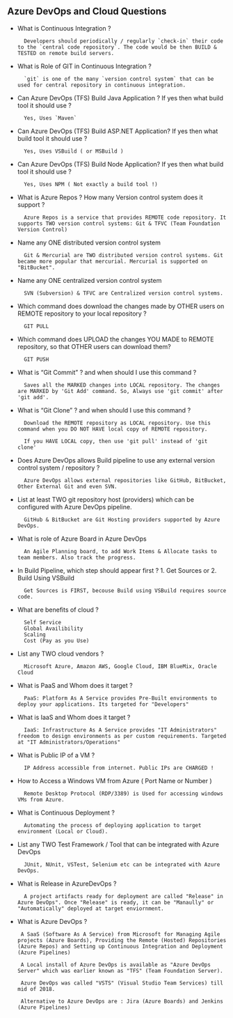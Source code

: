## Azure DevOps and Cloud Questions

- What is Continuous Integration ?

        Developers should periodically / regularly `check-in` their code to the `central code repository`. The code would be then BUILD & TESTED on remote build servers. 

- What is Role of GIT in Continuous Integration ?

        `git` is one of the many `version control system` that can be used for central repository in continuous integration.

- Can Azure DevOps (TFS) Build Java Application ? If yes then what build tool it should use ?

        Yes, Uses `Maven`

- Can Azure DevOps (TFS) Build ASP.NET Application? If yes then what build tool it should use ?

        Yes, Uses VSBuild ( or MSBuild )

- Can Azure DevOps (TFS) Build Node Application? If yes then what build tool it should use ?

        Yes, Uses NPM ( Not exactly a build tool !)    

- What is Azure Repos ? How many Version control system does it support ?

        Azure Repos is a service that provides REMOTE code repository. It supports TWO version control systems: Git & TFVC (Team Foundation Version Control)

- Name any ONE distributed version control system

        Git & Mercurial are TWO distributed version control systems. Git became more popular that mercurial. Mercurial is supported on "BitBucket".

- Name any ONE centralized version control system

        SVN (Subversion) & TFVC are Centralized version control systems.

- Which command does download the changes made by OTHER users on REMOTE repository to your local repository ?

        GIT PULL

- Which command does UPLOAD the changes YOU MADE to REMOTE repository, so that OTHER users can download them?

        GIT PUSH

- What is “Git Commit” ? and when should I use this command ?

        Saves all the MARKED changes into LOCAL repository. The changes are MARKED by 'Git Add' command. So, Always use 'git commit' after 'git add'.

- What is “Git Clone” ? and when should I use this command ?

        Download the REMOTE repository as LOCAL repository. Use this command when you DO NOT HAVE local copy of REMOTE repository. 
        
        If you HAVE LOCAL copy, then use 'git pull' instead of 'git clone'

- Does Azure DevOps allows Build pipeline to use any external version control system / repository ?

        Azure DevOps allows external repositories like GitHub, BitBucket, Other External Git and even SVN.

- List at least TWO git repository host (providers) which can be configured with Azure DevOps pipeline.

        GitHub & BitBucket are Git Hosting providers supported by Azure DevOps.

- What is role of Azure Board in Azure DevOps

        An Agile Planning board, to add Work Items & Allocate tasks to team members. Also track the progress.

- In Build Pipeline, which step should appear first ? 1. Get Sources  or 2. Build Using VSBuild 

        Get Sources is FIRST, becouse Build using VSBuild requires source code.

- What are benefits of cloud ?

        Self Service
        Global Availibility
        Scaling 
        Cost (Pay as you Use)

- List any TWO cloud vendors ?

        Microsoft Azure, Amazon AWS, Google Cloud, IBM BlueMix, Oracle Cloud

- What is PaaS and Whom does it target ?

        PaaS: Platform As A Service provides Pre-Built environments to deploy your applications. Its targeted for "Developers"

- What is IaaS and Whom does it target ?

        IaaS: Infrastructure As A Service provides "IT Administrators" freedom to design environments as per custom requirements. Targeted at "IT Administrators/Operations"

- What is Public IP of a VM ?

        IP Address accessible from internet. Public IPs are CHARGED !

- How to Access a Windows VM from Azure ( Port Name or Number )

        Remote Desktop Protocol (RDP/3389) is Used for accessing windows VMs from Azure.

- What is Continuous Deployment ?

        Automating the process of deploying application to target environment (Local or Cloud).

- List any TWO Test Framework / Tool that can be integrated with Azure DevOps

        JUnit, NUnit, VSTest, Selenium etc can be integrated with Azure DevOps.

- What is Release in AzureDevOps ?

        A project artifacts ready for deployment are called "Release" in Azure DevOps". Once "Release" is ready, it can be "Manaully" or "Automatically" deployed at target enviornment.

-  What is Azure DevOps ?

        A SaaS (Software As A Service) from Microsoft for Managing Agile projects (Azure Boards), Providing the Remote (Hosted) Repositories (Azure Repos) and Setting up Continuous Integration and Deployment (Azure Pipelines)

        A Local install of Azure DevOps is available as "Azure DevOps Server" which was earlier known as "TFS" (Team Foundation Server).

        Azure DevOps was called "VSTS" (Visual Studio Team Services) till mid of 2018.

        Alternative to Azure DevOps are : Jira (Azure Boards) and Jenkins (Azure Pipelines)


